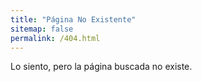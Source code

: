 ```yaml
---
title: "Página No Existente"
sitemap: false
permalink: /404.html
---
```


Lo siento, pero la página buscada no existe.
